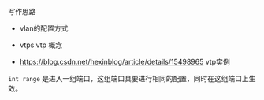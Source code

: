 
写作思路

* vlan的配置方式

* vtps  vtp 概念

* https://blog.csdn.net/hexinblog/article/details/15498965  vtp实例


`int range` 是进入一组端口，这组端口具要进行相同的配置，同时在这组端口上生效。
